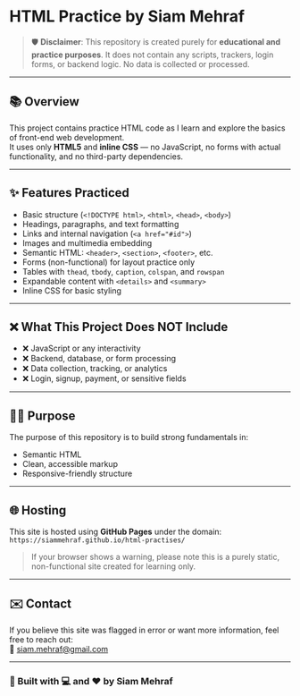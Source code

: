 # HTML Practice by Siam Mehraf

> 🛡️ **Disclaimer**: This repository is created purely for **educational and practice purposes**. It does not contain any scripts, trackers, login forms, or backend logic. No data is collected or processed.

---

## 📚 Overview

This project contains practice HTML code as I learn and explore the basics of front-end web development.  
It uses only **HTML5** and **inline CSS** — no JavaScript, no forms with actual functionality, and no third-party dependencies.

---

## ✨ Features Practiced

- Basic structure (`<!DOCTYPE html>`, `<html>`, `<head>`, `<body>`)
- Headings, paragraphs, and text formatting
- Links and internal navigation (`<a href="#id">`)
- Images and multimedia embedding
- Semantic HTML: `<header>`, `<section>`, `<footer>`, etc.
- Forms (non-functional) for layout practice only
- Tables with `thead`, `tbody`, `caption`, `colspan`, and `rowspan`
- Expandable content with `<details>` and `<summary>`
- Inline CSS for basic styling

---

## ❌ What This Project Does NOT Include

- ❌ JavaScript or any interactivity
- ❌ Backend, database, or form processing
- ❌ Data collection, tracking, or analytics
- ❌ Login, signup, payment, or sensitive fields

---

## 👨‍💻 Purpose

The purpose of this repository is to build strong fundamentals in:
- Semantic HTML
- Clean, accessible markup
- Responsive-friendly structure

---

## 🌐 Hosting

This site is hosted using **GitHub Pages** under the domain:  
`https://siammehraf.github.io/html-practises/`

> If your browser shows a warning, please note this is a purely static, non-functional site created for learning only.

---

## ✉️ Contact

If you believe this site was flagged in error or want more information, feel free to reach out:  
📩 siam.mehraf@gmail.com

---

### 🔧 Built with 💻 and ❤️ by Siam Mehraf